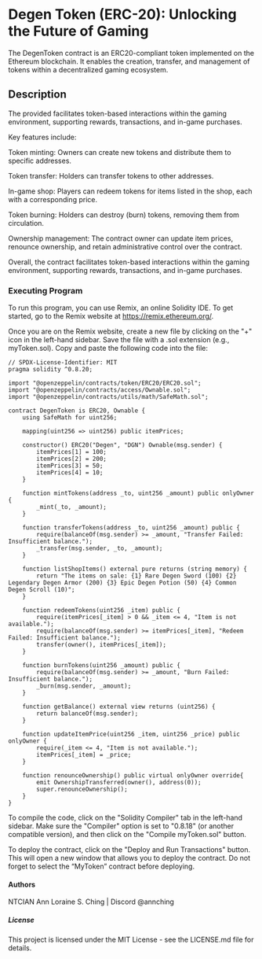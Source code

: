 # Degen Token (ERC-20): Unlocking the Future of Gaming
The DegenToken contract is an ERC20-compliant token implemented on the Ethereum blockchain. It enables the creation, transfer, and management of tokens within a decentralized gaming ecosystem.

## Description
The provided facilitates token-based interactions within the gaming environment, supporting rewards, transactions, and in-game purchases.

Key features include:

Token minting: Owners can create new tokens and distribute them to specific addresses.

Token transfer: Holders can transfer tokens to other addresses.

In-game shop: Players can redeem tokens for items listed in the shop, each with a corresponding price.

Token burning: Holders can destroy (burn) tokens, removing them from circulation.

Ownership management: The contract owner can update item prices, renounce ownership, and retain administrative control over the contract.

Overall, the contract facilitates token-based interactions within the gaming environment, supporting rewards, transactions, and in-game purchases.

### Executing Program
To run this program, you can use Remix, an online Solidity IDE. To get started, go to the Remix website at https://remix.ethereum.org/.

Once you are on the Remix website, create a new file by clicking on the "+" icon in the left-hand sidebar. Save the file with a .sol extension (e.g., myToken.sol). Copy and paste the following code into the file:


```
// SPDX-License-Identifier: MIT
pragma solidity ^0.8.20;

import "@openzeppelin/contracts/token/ERC20/ERC20.sol";
import "@openzeppelin/contracts/access/Ownable.sol";
import "@openzeppelin/contracts/utils/math/SafeMath.sol";

contract DegenToken is ERC20, Ownable {
    using SafeMath for uint256;

    mapping(uint256 => uint256) public itemPrices;

    constructor() ERC20("Degen", "DGN") Ownable(msg.sender) {
        itemPrices[1] = 100;
        itemPrices[2] = 200;
        itemPrices[3] = 50;
        itemPrices[4] = 10;
    }

    function mintTokens(address _to, uint256 _amount) public onlyOwner {
        _mint(_to, _amount);
    }

    function transferTokens(address _to, uint256 _amount) public {
        require(balanceOf(msg.sender) >= _amount, "Transfer Failed: Insufficient balance.");
        _transfer(msg.sender, _to, _amount);
    }

    function listShopItems() external pure returns (string memory) {
        return "The items on sale: {1} Rare Degen Sword (100) {2} Legendary Degen Armor (200) {3} Epic Degen Potion (50) {4} Common Degen Scroll (10)";
    }

    function redeemTokens(uint256 _item) public {
        require(itemPrices[_item] > 0 && _item <= 4, "Item is not available.");
        require(balanceOf(msg.sender) >= itemPrices[_item], "Redeem Failed: Insufficient balance.");
        transfer(owner(), itemPrices[_item]);
    }
    
    function burnTokens(uint256 _amount) public {
        require(balanceOf(msg.sender) >= _amount, "Burn Failed: Insufficient balance.");
        _burn(msg.sender, _amount);
    }

    function getBalance() external view returns (uint256) {
        return balanceOf(msg.sender);
    }

    function updateItemPrice(uint256 _item, uint256 _price) public onlyOwner {
        require(_item <= 4, "Item is not available.");
        itemPrices[_item] = _price;
    }

    function renounceOwnership() public virtual onlyOwner override{
        emit OwnershipTransferred(owner(), address(0));
        super.renounceOwnership();
    }
}
```

To compile the code, click on the "Solidity Compiler" tab in the left-hand sidebar. Make sure the "Compiler" option is set to "0.8.18" (or another compatible version), and then click on the "Compile myToken.sol" button.

To deploy the contract, click on the "Deploy and Run Transactions" button. This will open a new window that allows you to deploy the contract. Do not forget to select the “MyToken” contract before deploying.

#### Authors
NTCIAN Ann Loraine S. Ching | Discord @annching

##### License
This project is licensed under the MIT License - see the LICENSE.md file for details.
